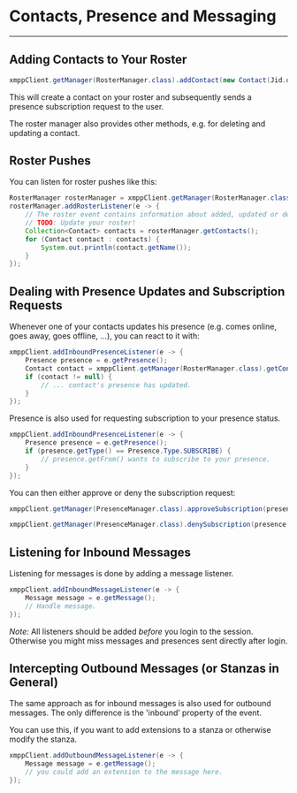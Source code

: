 # Contacts, Presence and Messaging
---

## Adding Contacts to Your Roster

```java
xmppClient.getManager(RosterManager.class).addContact(new Contact(Jid.of("juliet@example.net"), "Juliet"), true, "Hi Juliet, please add me.");
```

This will create a contact on your roster and subsequently sends a presence subscription request to the user.

The roster manager also provides other methods, e.g. for deleting and updating a contact.

## Roster Pushes

You can listen for roster pushes like this:

```java
RosterManager rosterManager = xmppClient.getManager(RosterManager.class);
rosterManager.addRosterListener(e -> {
    // The roster event contains information about added, updated or deleted contacts.
    // TODO: Update your roster!
    Collection<Contact> contacts = rosterManager.getContacts();
    for (Contact contact : contacts) {
        System.out.println(contact.getName());
    }
});
```

## Dealing with Presence Updates and Subscription Requests

Whenever one of your contacts updates his presence (e.g. comes online, goes away, goes offline, ...), you can react to
it with:

```java
xmppClient.addInboundPresenceListener(e -> {
    Presence presence = e.getPresence();
    Contact contact = xmppClient.getManager(RosterManager.class).getContact(presence.getFrom());
    if (contact != null) {
        // ... contact's presence has updated.
    }
});
```

Presence is also used for requesting subscription to your presence status.

```java
xmppClient.addInboundPresenceListener(e -> {
    Presence presence = e.getPresence();
    if (presence.getType() == Presence.Type.SUBSCRIBE) {
        // presence.getFrom() wants to subscribe to your presence.
    }
});
```

You can then either approve or deny the subscription request:

```java
xmppClient.getManager(PresenceManager.class).approveSubscription(presence.getFrom());
```

```java
xmppClient.getManager(PresenceManager.class).denySubscription(presence.getFrom());
```

## Listening for Inbound Messages

Listening for messages is done by adding a message listener.

```java
xmppClient.addInboundMessageListener(e -> {
    Message message = e.getMessage();
    // Handle message.
});
```

*Note:* All listeners should be added *before* you login to the session. Otherwise you might miss messages and presences
sent directly after login.

## Intercepting Outbound Messages (or Stanzas in General)

The same approach as for inbound messages is also used for outbound messages. The only difference is the 'inbound’
property of the event.

You can use this, if you want to add extensions to a stanza or otherwise modify the stanza.

```java
xmppClient.addOutboundMessageListener(e -> {
    Message message = e.getMessage();
    // you could add an extension to the message here.
});
```
